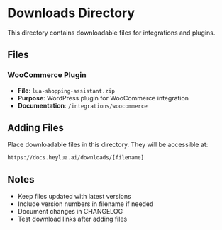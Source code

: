 # Downloads Directory

This directory contains downloadable files for integrations and plugins.

## Files

### WooCommerce Plugin
- **File**: `lua-shopping-assistant.zip`
- **Purpose**: WordPress plugin for WooCommerce integration
- **Documentation**: `/integrations/woocommerce`

## Adding Files

Place downloadable files in this directory. They will be accessible at:

```
https://docs.heylua.ai/downloads/[filename]
```

## Notes

- Keep files updated with latest versions
- Include version numbers in filename if needed
- Document changes in CHANGELOG
- Test download links after adding files

